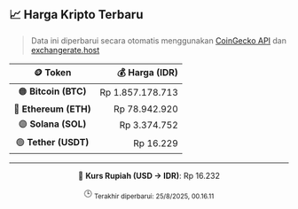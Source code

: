 

<!-- HARGA_KRIPTO -->
## 📈 Harga Kripto Terbaru

> Data ini diperbarui secara otomatis menggunakan [CoinGecko API](https://www.coingecko.com/) dan [exchangerate.host](https://exchangerate.host/)

<div align="center">

| 🪙 Token | 💰 Harga (IDR) |
|:------:|---------------:|
| 🟠 **Bitcoin (BTC)**   | Rp 1.857.178.713 |
| 🔵 **Ethereum (ETH)**  | Rp 78.942.920 |
| 🟣 **Solana (SOL)**    | Rp 3.374.752 |
| 🟢 **Tether (USDT)**   | Rp 16.229 |

---

💱 **Kurs Rupiah (USD → IDR)**: Rp 16.232

🕒 <sub>Terakhir diperbarui: 25/8/2025, 00.16.11</sub>

</div>
<!-- /HARGA_KRIPTO -->